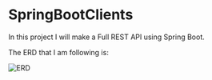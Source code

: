 # SpringBootClients

In this project I will make a Full REST API using Spring Boot.

The ERD that I am following is:

![ERD](clientsERD.png)